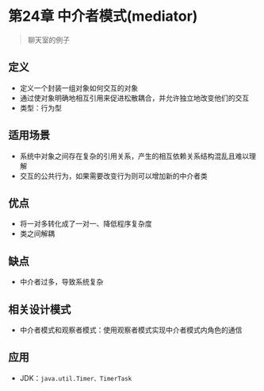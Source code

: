 # 第24章 中介者模式(mediator)
> 聊天室的例子
## 定义
+ 定义一个封装一组对象如何交互的对象
+ 通过使对象明确地相互引用来促进松散耦合，并允许独立地改变他们的交互
+ 类型：行为型

## 适用场景
+ 系统中对象之间存在复杂的引用关系，产生的相互依赖关系结构混乱且难以理解
+ 交互的公共行为，如果需要改变行为则可以增加新的中介者类

## 优点
+ 将一对多转化成了一对一、降低程序复杂度
+ 类之间解耦

## 缺点
+ 中介者过多，导致系统复杂

## 相关设计模式
+ 中介者模式和观察者模式：使用观察者模式实现中介者模式内角色的通信

## 应用
+ JDK：`java.util.Timer、TimerTask`